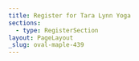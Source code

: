 ```yaml
---
title: Register for Tara Lynn Yoga
sections:
  - type: RegisterSection
layout: PageLayout
_slug: oval-maple-439
---
```

